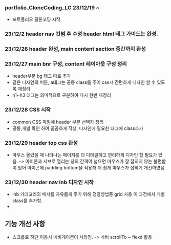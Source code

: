 ### portfolio_CloneCoding_LG 23/12/19 ~
* 포트폴리오 클론코딩 시작
### 23/12/2 header nav 컨펌 후 수정 header html 태그 가이드는 완성.
### 23/12/26 header 완성, main content section 중간까지 완성
### 23/12/27 main bnr 구성, content 레이아웃 구성 정리
- header부분 bg 태그 따로 추가
- 같은 디자인의 버튼, a태그는 공통 class를 주어 css시 간편하게 디자인 할 수 있도록 재정리
- h1~h3 태그는 의미적으로 구분하여 다시 한번 재정리
### 23/12/28 CSS 시작
- common CSS 파일에 header 부분 선택자 정리
- 공통,개별 확인 하여 꼼꼼하게 작성, 디자인에 필요한 태그에 class추가
### 23/12/29 header top css 완성
- 마우스 올렸을 때 나타나는 페이지를 더 디테일하고 편리하게 디자인 할 필요가 있음.
    -> 아이콘과 서브로 열리는 창의 간격이 넓으면 마우스가 잘 잡히지 않는 불편함이 있어
    아이콘에 padding bottom을 적용해 더 쉽게 마우스가 잡히게 개선하였음.
### 23/12/30 header nav lnb 디자인 시작
- lnb 카테고리의 배치를 자유롭게 주기 위해 정렬방법중 grid 사용
    이 과정에서 개별 class를 추가함.
- 

## 기능 개선 사항
- 스크롤로 하단 이동시 네비게이션이 사라짐. -> 네비 scrollTo ~ fiexd 활용